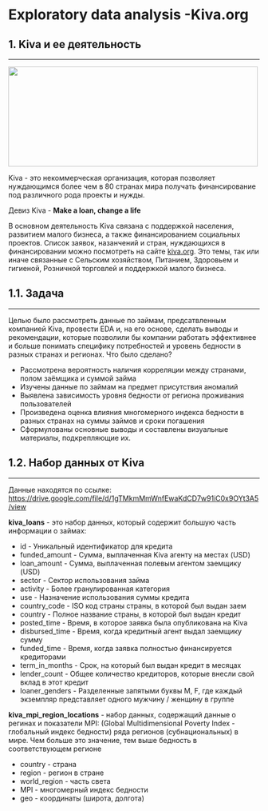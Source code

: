 # Exploratory data analysis -Kiva.org
##  1. Kiva и ее деятельность
***
<img src="https://upload.wikimedia.org/wikipedia/commons/thumb/c/cd/Kiva.org_logo_2016.svg/640px-Kiva.org_logo_2016.svg.png" width="500" height="200" />

Kiva - это некоммерческая организация, которая позволяет нуждающимся более чем в 80 странах мира получать финансирование под различного рода проекты и нужды.

Девиз Kiva - **Make a loan, change a life**

В основном деятельность Kiva связана с поддержкой населения, развитием малого бизнеса, а также финансированием социальных проектов. 
Список заявок, назанчений и стран, нуждающихся в финансировании можно посмотреть на сайте [kiva.org](https://www.kiva.org).
Это темы, так или иначе связанные с Сельским хозяйством, Питанием, Здоровьем и гигиеной, Розничной торговлей и поддержкой малого бизнеса.

## 1.1. Задача
***
Целью было рассмотреть данные по займам, предсатвленным компанией Kiva, провести EDA и, на его основе, сделать выводы и рекомендации, которые позволили бы компании работать эффективнее и больше понимать специфику потребностей и уровень бедности в разных странах и регионах. 
Что было сделано?
- Рассмотрена вероятность наличия корреляции между странами, полом заёмщика и суммой займа
- Изучены данные по займам на предмет присутствия аномалий
- Выявлена зависимость уровня бедности от региона проживания пользователей
- Произведена оценка влияния многомерного индекса бедности в разных странах на суммы займов и сроки погашения
- Сформулованы основные выводы и составлены визуальные материалы, подкрепляющие их.
## 1.2. Набор данных от Kiva
***
Данные находятся по ссылке:
https://drive.google.com/file/d/1gTMkmMmWnfEwaKdCD7w91iC0x9OYt3A5/view

**kiva_loans** - это набор данных, который содержит большую часть информации о займах:
- id - Уникальный идентификатор для кредита
- funded_amount - Сумма, выплаченная Kiva агенту на местах (USD)
- loan_amount - Сумма, выплаченная полевым агентом заемщику (USD)
- sector - Сектор использования займа
- activity - Более гранулированная категория
- use - Назначение использования суммы кредита
- country_code - ISO код страны страны, в которой был выдан заем
- country - Полное название страны, в которой был выдан кредит
- posted_time - Время, в которое заявка была опубликована на Kiva
- disbursed_time - Время, когда кредитный агент выдал заемщику сумму
- funded_time - Время, когда заявка полностью финансируется кредиторами
- term_in_months - Срок, на который был выдан кредит в месяцах
- lender_count - Общее количество кредиторов, которые внесли свой вклад в этот кредит
- loaner_genders - Разделенные запятыми буквы M, F, где каждый экземпляр представляет одного мужчину / женщину в группе

**kiva_mpi_region_locations** - набор данных, содержащий данные о регинах и показатели MPI:
(Global Multidimensional Poverty Index - глобальный индекс бедности) ряда регионов (субнациональных) в мире.  Чем больше это значение, тем выше бедность в соответствующем регионе 
- country - страна
- region - регион в стране
- world_region - часть света
- MPI - многомерный индекс бедности
- geo - координаты (широта, долгота)
